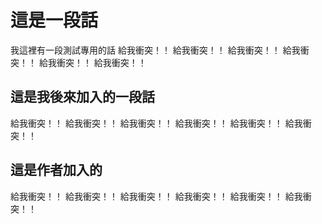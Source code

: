 # 這是一段話
我這裡有一段測試專用的話
給我衝突！！
給我衝突！！
給我衝突！！
給我衝突！！
給我衝突！！
給我衝突！！
## 這是我後來加入的一段話
給我衝突！！
給我衝突！！
給我衝突！！
給我衝突！！
給我衝突！！
給我衝突！！
## 這是作者加入的
給我衝突！！
給我衝突！！
給我衝突！！
給我衝突！！
給我衝突！！
給我衝突！！
